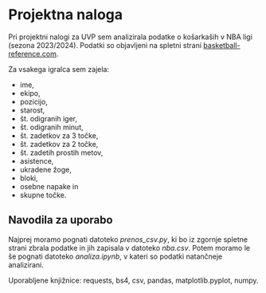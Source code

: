 # Projektna naloga
Pri projektni nalogi za UVP sem analizirala podatke o košarkaših v NBA ligi (sezona 2023/2024). Podatki so objavljeni na spletni strani [basketball-reference.com](https://www.basketball-reference.com/leagues/NBA_2024_totals.html). 

Za vsakega igralca sem zajela: 
- ime, 
- ekipo, 
- pozicijo, 
- starost, 
- št. odigranih iger, 
- št. odigranih minut,
- št. zadetkov za 3 točke,
- št. zadetkov za 2 točke,
- št. zadetih prostih metov,
- asistence,
- ukradene žoge,
- bloki,
- osebne napake in
- skupne točke.

## Navodila za uporabo
Najprej moramo pognati datoteko *prenos_csv.py*, ki bo iz zgornje spletne strani zbrala podatke in jih zapisala v datoteko *nba.csv*. Potem moramo le še pognati datoteko *analiza.ipynb*, v kateri so podatki natančneje analizirani.

Uporabljene knjižnice: requests, bs4, csv, pandas, matplotlib.pyplot, numpy.

